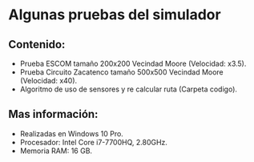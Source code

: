 # Algunas pruebas del simulador
## Contenido:
* Prueba ESCOM tamaño 200x200 Vecindad Moore (Velocidad: x3.5).
* Prueba Circuito Zacatenco tamaño 500x500 Vecindad Moore (Velocidad: x40).
* Algoritmo de uso de sensores y re calcular ruta (Carpeta codigo).

## Mas información:
* Realizadas en Windows 10 Pro.
* Procesador: Intel Core i7-7700HQ, 2.80GHz.
* Memoria RAM: 16 GB.
